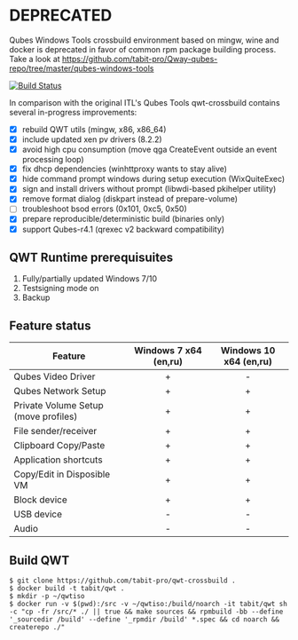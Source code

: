 # DEPRECATED

Qubes Windows Tools crossbuild environment based on mingw, wine and docker is deprecated in favor of common rpm package building process.
Take a look at https://github.com/tabit-pro/Qway-qubes-repo/tree/master/qubes-windows-tools


[![Build Status](https://travis-ci.org/tabit-pro/qwt-crossbuild.svg?branch=master)](https://travis-ci.org/tabit-pro/qwt-crossbuild)

In comparison with the original ITL's Qubes Tools qwt-crossbuild contains several in-progress improvements:

- [x] rebuild QWT utils (mingw, x86, x86\_64)
- [x] include updated xen pv drivers (8.2.2)
- [x] avoid high cpu consumption (move qga CreateEvent outside an event processing loop)
- [x] fix dhcp dependencies (winhttproxy wants to stay alive)
- [x] hide command prompt windows during setup execution (WixQuiteExec)
- [x] sign and install drivers without prompt (libwdi-based pkihelper utility)
- [x] remove format dialog (diskpart instead of prepare-volume)
- [ ] troubleshoot bsod errors (0x101, 0xc5, 0x50)
- [x] prepare reproducible/deterministic build (binaries only)
- [x] support Qubes-r4.1 (qrexec v2 backward compatibility)

## QWT Runtime prerequisuites

1. Fully/partially updated Windows 7/10
1. Testsigning mode on
1. Backup

## Feature status
| Feature | Windows 7 x64 (en,ru)| Windows 10 x64 (en,ru) |
| --- | :---: | :---: |
| Qubes Video Driver | + | - |
| Qubes Network Setup | + | + |
| Private Volume Setup (move profiles)  | + | + |
| File sender/receiver | + | + |
| Clipboard Copy/Paste | + | + |
| Application shortcuts | + | + |
| Copy/Edit in Disposible VM | + | + |
| Block device | + | + |
| USB device | - | - |
| Audio | - | - |

## Build QWT

```shell_session
$ git clone https://github.com/tabit-pro/qwt-crossbuild .
$ docker build -t tabit/qwt .
$ mkdir -p ~/qwtiso
$ docker run -v $(pwd):/src -v ~/qwtiso:/build/noarch -it tabit/qwt sh -c "cp -fr /src/* ./ || true && make sources && rpmbuild -bb --define '_sourcedir /build' --define '_rpmdir /build' *.spec && cd noarch && createrepo ./"
```

